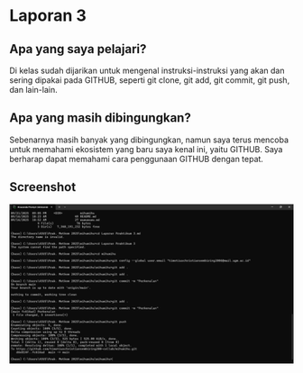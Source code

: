 # Laporan 3

## Apa yang saya pelajari?
Di kelas sudah dijarikan untuk mengenal instruksi-instruksi yang akan dan sering dipakai pada GITHUB, seperti git clone, git add, git commit, git push, dan lain-lain.

## Apa yang masih dibingungkan?
Sebenarnya masih banyak yang dibingungkan, namun saya terus mencoba untuk memahami ekosistem yang baru saya kenal ini, yaitu GITHUB. Saya berharap dapat memahami cara penggunaan GITHUB dengan tepat.

## Screenshot

![image alt](https://github.com/timotiuschristiansembiring200-collab/mihumihu/blob/54aefc9469cbddc1878363e34ce88d49e80a1a63/Screenshot%202025-09-21%20211041.png)
